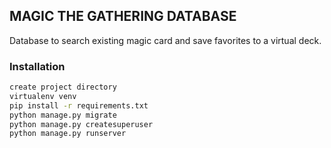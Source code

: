 ## MAGIC THE GATHERING DATABASE

Database to search existing magic card and save favorites to a virtual deck.

### Installation

```bash
create project directory
virtualenv venv
pip install -r requirements.txt
python manage.py migrate
python manage.py createsuperuser
python manage.py runserver
```


